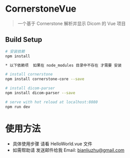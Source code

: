 # CornerstoneVue

> 一个基于 Cornerstone 解析并显示 Dicom 的 Vue 项目

## Build Setup

``` bash
# 安装依赖
npm install

* 以下依赖项  如果在 node_modules 目录中不存在 才需要 安装

# install cornerstone
npm install cornerstone-core --save

# install dicom-parser
npm install dicom-parser --save

# serve with hot reload at localhost:8080
npm run dev

```
# 使用方法

* 具体使用步骤 请看 HelloWorld.vue 文件
* 如需帮助请 发送邮件给我 Email: bianliuzhu@gmail.com


